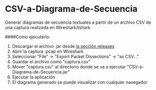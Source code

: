 CSV-a-Diagrama-de-Secuencia
===========================

Generar diagramas de secuencia textuales a partir de un archivo CSV de una captura realizada en Wireshark/tshark

####Como ejecutarlo:

1. Descargar el archivo .jar desde [la sección releases](https://github.com/AleFelix/CSV-a-Diagrama-de-Secuencia/releases)
2. Abrir la captura .pcap en Wireshark
3. Seleccionar "File" -> "Export Packet Dissections" -> "as CSV..."
4. Guardar el archivo como "captura.csv"
5. Mover "captura.csv" al directorio donde se va a ejecutar "CSV-a-Diagrama-de-Secuencia.jar"
6. Ejecutar la aplicación
7. El diagrama generado se puede visualizar con cualquier navegador
